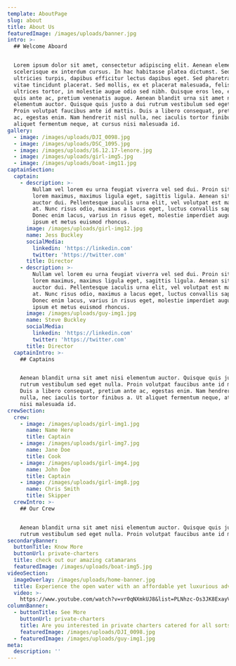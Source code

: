 ```yaml
---
template: AboutPage
slug: about
title: About Us
featuredImage: /images/uploads/banner.jpg
intro: >-
  ## Welcome Aboard


  Lorem ipsum dolor sit amet, consectetur adipiscing elit. Aenean elementum
  scelerisque ex interdum cursus. In hac habitasse platea dictumst. Sed porta
  ultricies turpis, dapibus efficitur lectus dapibus eget. Sed pharetra urna
  vitae tincidunt placerat. Sed mollis, ex et placerat malesuada, felis orci
  ultrices tortor, in molestie augue odio sed nibh. Quisque eros leo, egestas
  quis ante ac, pretium venenatis augue. Aenean blandit urna sit amet nisi
  elementum auctor. Quisque quis justo a dui rutrum vestibulum sed eget nulla.
  Proin volutpat faucibus ante id mattis. Duis a libero consequat, pretium ante
  ac, egestas enim. Nam hendrerit nisl nulla, nec iaculis tortor finibus a. Ut
  aliquet fermentum neque, at cursus nisi malesuada id.
gallery:
  - image: /images/uploads/DJI_0098.jpg
  - image: /images/uploads/DSC_1095.jpg
  - image: /images/uploads/16.12.17-lenore.jpg
  - image: /images/uploads/girl-img5.jpg
  - image: /images/uploads/boat-img11.jpg
captainSection:
  captain:
    - description: >-
        Nullam vel lorem eu urna feugiat viverra vel sed dui. Proin sit amet
        lorem maximus, maximus ligula eget, sagittis ligula. Aenean sit amet
        auctor dui. Pellentesque iaculis urna elit, vel volutpat est malesuada
        at. Nunc risus odio, maximus a lacus eget, luctus convallis sapien.
        Donec enim lacus, varius in risus eget, molestie imperdiet augue. Ut at
        ipsum et metus euismod rhoncus.
      image: /images/uploads/girl-img12.jpg
      name: Jess Buckley
      socialMedia:
        linkedin: 'https://linkedin.com'
        twitter: 'https://twitter.com'
      title: Director
    - description: >-
        Nullam vel lorem eu urna feugiat viverra vel sed dui. Proin sit amet
        lorem maximus, maximus ligula eget, sagittis ligula. Aenean sit amet
        auctor dui. Pellentesque iaculis urna elit, vel volutpat est malesuada
        at. Nunc risus odio, maximus a lacus eget, luctus convallis sapien.
        Donec enim lacus, varius in risus eget, molestie imperdiet augue. Ut at
        ipsum et metus euismod rhoncus.
      image: /images/uploads/guy-img1.jpg
      name: Steve Buckley
      socialMedia:
        linkedin: 'https://linkedin.com'
        twitter: 'https://twitter.com'
      title: Director
  captainIntro: >-
    ## Captains


    Aenean blandit urna sit amet nisi elementum auctor. Quisque quis justo a dui
    rutrum vestibulum sed eget nulla. Proin volutpat faucibus ante id mattis.
    Duis a libero consequat, pretium ante ac, egestas enim. Nam hendrerit nisl
    nulla, nec iaculis tortor finibus a. Ut aliquet fermentum neque, at cursus
    nisi malesuada id.
crewSection:
  crew:
    - image: /images/uploads/girl-img1.jpg
      name: Name Here
      title: Captain
    - image: /images/uploads/girl-img7.jpg
      name: Jane Doe
      title: Cook
    - image: /images/uploads/girl-img4.jpg
      name: John Doe
      title: Captain
    - image: /images/uploads/girl-img8.jpg
      name: Chris Smith
      title: Skipper
  crewIntro: >-
    ## Our Crew


    Aenean blandit urna sit amet nisi elementum auctor. Quisque quis justo a dui
    rutrum vestibulum sed eget nulla. Proin volutpat faucibus ante id mattis.
secondaryBanner:
  buttonTitle: Know More
  buttonUrl: private-charters
  title: check out our amazing catamarans
  featuredImage: /images/uploads/boat-img5.jpg
videoSection:
  imageOverlay: /images/uploads/home-banner.jpg
  title: Experience the open water with an affordable yet luxurious adventure
  video: >-
    https://www.youtube.com/watch?v=vr0qNXmkUJ8&list=PLNhzc-Os3JK8ExayVzzoHVvP2c0-4_oqt
columnBanner:
  - buttonTitle: See More
    buttonUrl: private-charters
    title: Are you interested in private charters catered for all sorts of occasions?
    featuredImage: /images/uploads/DJI_0098.jpg
  - featuredImage: /images/uploads/guy-img1.jpg
meta:
  description: ''
---
```


